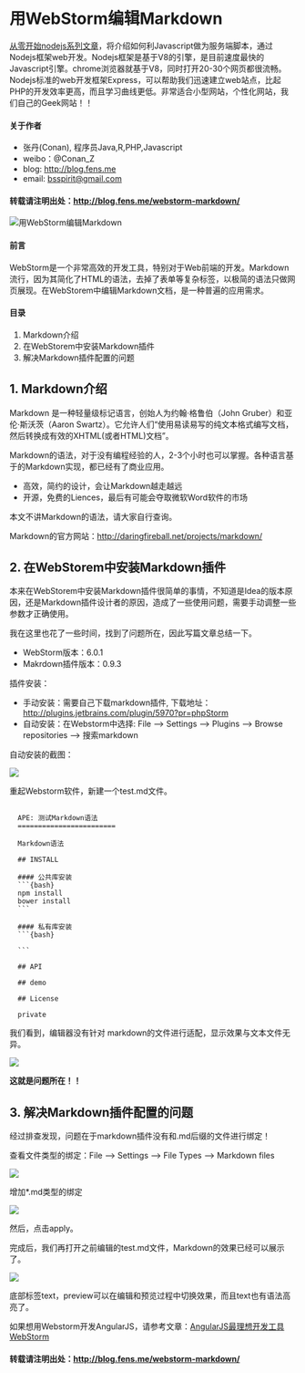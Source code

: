 用WebStorm编辑Markdown
=========

[从零开始nodejs系列文章](http://blog.fens.me/series-nodejs/)，将介绍如何利Javascript做为服务端脚本，通过Nodejs框架web开发。Nodejs框架是基于V8的引擎，是目前速度最快的Javascript引擎。chrome浏览器就基于V8，同时打开20-30个网页都很流畅。Nodejs标准的web开发框架Express，可以帮助我们迅速建立web站点，比起PHP的开发效率更高，而且学习曲线更低。非常适合小型网站，个性化网站，我们自己的Geek网站！！

#### 关于作者

+ 张丹(Conan), 程序员Java,R,PHP,Javascript
+ weibo：@Conan_Z
+ blog: http://blog.fens.me
+ email: bsspirit@gmail.com

#### 转载请注明出处：http://blog.fens.me/webstorm-markdown/

![用WebStorm编辑Markdown](http://blog.fens.me/wp-content/uploads/2014/02/webstorm-markdown-title.png)

#### 前言

WebStorm是一个非常高效的开发工具，特别对于Web前端的开发。Markdown流行，因为其简化了HTML的语法，去掉了表单等复杂标签，以极简的语法只做网页展现。在WebStorem中编辑Markdown文档，是一种普遍的应用需求。

#### 目录

1. Markdown介绍
2. 在WebStorem中安装Markdown插件
3. 解决Markdown插件配置的问题

## 1. Markdown介绍

Markdown 是一种轻量级标记语言，创始人为约翰·格鲁伯（John Gruber）和亚伦·斯沃茨（Aaron Swartz）。它允许人们“使用易读易写的纯文本格式编写文档，然后转换成有效的XHTML(或者HTML)文档”。

Markdown的语法，对于没有编程经验的人，2-3个小时也可以掌握。各种语言基于的Markdown实现，都已经有了商业应用。

* 高效，简约的设计，会让Markdown越走越远
* 开源，免费的Liences，最后有可能会夺取微软Word软件的市场

本文不讲Markdown的语法，请大家自行查询。

Markdown的官方网站：http://daringfireball.net/projects/markdown/

## 2. 在WebStorem中安装Markdown插件

本来在WebStorem中安装Markdown插件很简单的事情，不知道是Idea的版本原因，还是Markdown插件设计者的原因，造成了一些使用问题，需要手动调整一些参数才正确使用。

我在这里也花了一些时间，找到了问题所在，因此写篇文章总结一下。

* WebStorm版本：6.0.1
* Makrdown插件版本：0.9.3

插件安装：

* 手动安装：需要自己下载markdown插件, 下载地址：http://plugins.jetbrains.com/plugin/5970?pr=phpStorm
* 自动安装：在Webstorm中选择: File –> Settings –> Plugins –> Browse repositories –> 搜索markdown

自动安装的截图：

![](http://blog.fens.me/wp-content/uploads/2014/02/webstorm-install.png)

重起Webstorm软件，新建一个test.md文件。

<pre><code>
  APE: 测试Markdown语法
  ========================
  
  Markdown语法
  
  ## INSTALL
  
  #### 公共库安装
  ```{bash}
  npm install
  bower install
  ```
  
  #### 私有库安装
  ```{bash}

  ```
  
  ## API
  
  ## demo
  
  ## License
  
  private
</code></pre>

我们看到，编辑器没有针对 markdown的文件进行适配，显示效果与文本文件无异。

![](http://blog.fens.me/wp-content/uploads/2014/02/markdown-txt.png)

**这就是问题所在！！**

## 3. 解决Markdown插件配置的问题

经过排查发现，问题在于markdown插件没有和.md后缀的文件进行绑定！

查看文件类型的绑定：File –> Settings –> File Types –> Markdown files

![](http://blog.fens.me/wp-content/uploads/2014/02/markdown-files-old.png)

增加*.md类型的绑定

![](http://blog.fens.me/wp-content/uploads/2014/02/markdown-files-add.png)

然后，点击apply。

完成后，我们再打开之前编辑的test.md文件，Markdown的效果已经可以展示了。

![](http://blog.fens.me/wp-content/uploads/2014/02/markdown-show.png)

底部标签text，preview可以在编辑和预览过程中切换效果，而且text也有语法高亮了。

如果想用Webstorm开发AngularJS，请参考文章：[AngularJS最理想开发工具WebStorm](http://blog.fens.me/angularjs-webstorm-ide/)

#### 转载请注明出处：http://blog.fens.me/webstorm-markdown/


